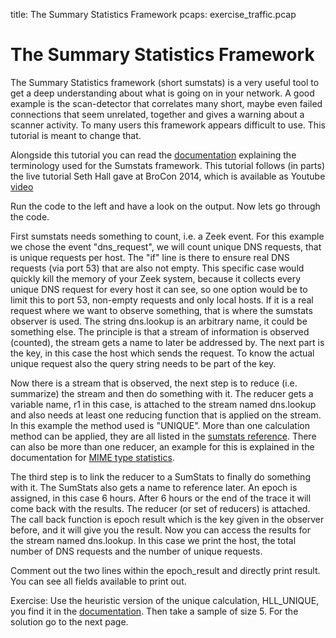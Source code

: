 title: The Summary Statistics Framework
pcaps: exercise_traffic.pcap

The Summary Statistics Framework
==================================

The Summary Statistics framework (short sumstats) is a very useful tool to get a deep understanding
about what 
is going on in your network. A good example is the scan-detector that correlates many short, 
maybe even failed connections that seem unrelated, together and gives a warning about
a scanner activity. To many users this framework appears difficult to use. This tutorial 
is meant to change that.

Alongside this tutorial you can read the 
[documentation](https://docs.zeek.org/en/current/frameworks/sumstats.html) 
explaining the terminology used for the Sumstats framework. This tutorial follows (in parts)
the live tutorial Seth Hall gave at BroCon 2014, which is available as Youtube 
[video](https://youtu.be/9YsenekNaSI)


Run the code to the left and have a look on the output. Now lets go through the code.

First sumstats needs something to count, i.e. a Zeek event. For this example we chose the event 
"dns\_request", we will count unique DNS requests, that is unique requests per host. 
The "if" line is there to ensure real DNS requests (via port 53) that are also not empty.
This specific case would quickly kill the memory of your Zeek system, because it collects
every unique DNS request for every host it can see, so one option would be to limit this to port
53, non-empty requests and only local hosts. 
If it is a real request where we want to observe something, that is where the sumstats observer is used. 
The string dns.lookup is an arbitrary name, it could be something else. The principle is that a stream
of information is observed (counted), the stream gets a name to later be addressed by.
The next part is the key, in this case the host which sends the request. To know the actual unique request
also the query string needs to be part of the key.

Now there is a stream that is observed, the next step is to reduce (i.e. summarize) the stream and then do 
something with it. The reducer gets a variable name, r1 in this case, is attached to the stream named
dns.lookup and also needs at least one reducing function that is applied on the stream.
In this example the method used is "UNIQUE".
More than one calculation method can be applied, they are all listed in the 
[sumstats reference](https://docs.zeek.org/en/current/scripts/base/frameworks/sumstats/main.zeek.html#type-SumStats::Calculation).
There can also be more than one reducer, an example for this is explained in the documentation for
[MIME type statistics](https://docs.zeek.org/en/current/mimestats/index.html).

The third step is to link the reducer to a SumStats to finally do something with it.
The SumStats also gets a name to reference later. An epoch is assigned, in this case 6 hours. 
After 6 hours or the end of the trace it will come back with the results. 
The reducer (or set of reducers) is attached. 
The call back function is epoch result which is the key given in the observer before, 
and it will give you the result. 
Now you can access the results for the stream named dns.lookup. In this case we print the host, 
the total number of DNS requests and the number of unique requests.

Comment out the two lines within the epoch\_result and directly print result. You can see
all fields available to print out.

Exercise: Use the heuristic version of the unique calculation, HLL\_UNIQUE, you find it 
in the [documentation](https://docs.zeek.org/en/current/scripts/base/frameworks/sumstats/main.zeek.html#type-SumStats::Calculation). Then take a sample of size 5. For the solution go to the next page.
